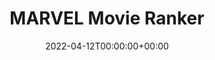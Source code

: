 ---
title: MARVEL Movie Ranker
date: 2022-04-12T00:00:00+00:00
stack: python (django), html, css, AWS
video_name: marvel_django.mp4
description: A django application that lets users score the movies of the MARVEL Cinematic Universe once they have created an account and logged in. The scores are then averaged with all other users to give the total consensus for each movie. The movies can be viewed in order of averaged score, chonologically or by release date. This was one of my more challenging web development projects to date as I had a number of additional steps that I didn't foresee. I had to set up media storage on an additional web service, work out the complexities of setting up a database fit for my specific use case and navigate many other nuances in addition to learning the django framework. However, I am very proud of the resulting web application and I learnt a lot from the process.
website_link: https://marvel-movie-ranker.herokuapp.com/
---
